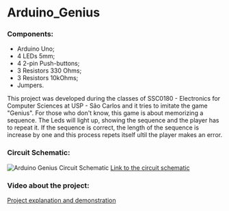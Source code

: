 Arduino_Genius
======
### Components:
* Arduino Uno;
* 4 LEDs 5mm;
* 4 2-pin Push-buttons;
* 3 Resistors 330 Ohms;
* 3 Resistors 10kOhms;
* Jumpers.

This project was developed during the classes of SSC0180 - Electronics for Computer Sciences at USP - São Carlos  and it tries to imitate the game "Genius".
For those who don't know, this game is about memorizing a sequence. The Leds will light up, showing the sequence and the player has to repeat it. If the sequence is correct, the length of the sequence is increase by one and this process repets itself ultil the player makes an error.

### Circuit Schematic:
![Arduino Genius Circuit Schematic](https://prnt.sc/o6j87l "Arduino Genius Circuit Schematic")
[Link to the circuit schematic](https://prnt.sc/o6j87l)

### Video about the project:
[Project explanation and demonstration](https://prnt.sc/o6j87l)

